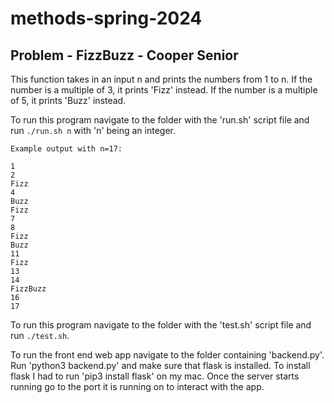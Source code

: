 # methods-spring-2024
## Problem - FizzBuzz - Cooper Senior

This function takes in an input n and prints the numbers from 1 to n.
If the number is a multiple of 3, it prints 'Fizz' instead.
If the number is a multiple of 5, it prints 'Buzz' instead.

To run this program navigate to the folder with the 'run.sh' 
script file and run `./run.sh n` with 'n' being an integer. 

```
Example output with n=17:

1
2
Fizz
4
Buzz
Fizz
7
8
Fizz
Buzz
11
Fizz
13
14
FizzBuzz
16
17
```

To run this program navigate to the folder with the 'test.sh' script file and
run `./test.sh`.  

To run the front end web app navigate to the folder containing 'backend.py'. Run 'python3 backend.py' and 
make sure that flask is installed. To install flask I had to run 'pip3 install flask' on my mac. Once the 
server starts running go to the port it is running on to interact with the app. 